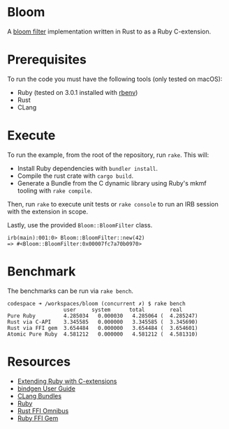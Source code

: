 # Bloom
A [bloom filter](https://en.wikipedia.org/wiki/Bloom_filter) implementation written in Rust to as a Ruby C-extension.

# Prerequisites
To run the code you must have the following tools (only tested on macOS):
* Ruby (tested on 3.0.1 installed with [rbenv](https://github.com/rbenv/rbenv))
* Rust
* CLang

# Execute
To run the example, from the root of the repository, run `rake`. This will:
* Install Ruby dependencies with `bundler install`.
* Compile the rust crate with `cargo build`.
* Generate a Bundle from the C dynamic library using Ruby's mkmf tooling with `rake compile`.

Then, run `rake` to execute unit tests or `rake console` to run an IRB session with the extension in scope.

Lastly, use the provided `Bloom::BloomFilter` class.

```
irb(main):001:0> Bloom::BloomFilter::new(42)
=> #<Bloom::BloomFilter:0x00007fc7a70b0970>
```

# Benchmark
The benchmarks can be run via `rake bench`.

```
codespace ➜ /workspaces/bloom (concurrent ✗) $ rake bench
                  user     system      total        real
Pure Ruby         4.285034   0.000030   4.285064 (  4.285247)
Rust via C-API    3.345585   0.000000   3.345585 (  3.345690)
Rust via FFI gem  3.654484   0.000000   3.654484 (  3.654601)
Atomic Pure Ruby  4.581212   0.000000   4.581212 (  4.581310)
```

# Resources
* [Extending Ruby with C-extensions](https://ruby-doc.com/docs/ProgrammingRuby/html/ext_ruby.html)
* [bindgen User Guide](https://rust-lang.github.io/rust-bindgen/introduction.html)
* [CLang Bundles](https://clang-build.readthedocs.io/en/latest/user_guide/bundling.html)
* [Ruby](https://github.com/ruby/ruby)
* [Rust FFI Omnibus](http://jakegoulding.com/rust-ffi-omnibus/)
* [Ruby FFI Gem](https://github.com/ffi/ffi/wiki)
